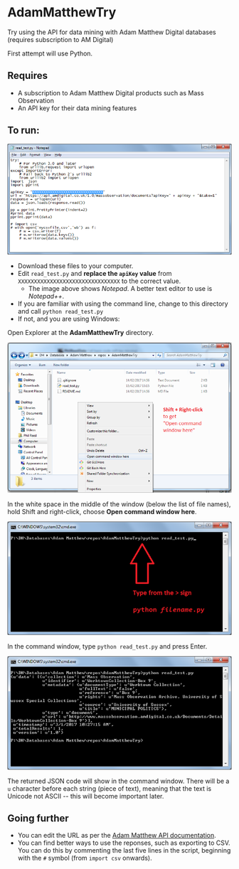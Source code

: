 # AdamMatthewTry
Try using the API for data mining with Adam Matthew Digital databases (requires subscription to AM Digital)

First attempt will use Python.

## Requires
- A subscription to Adam Matthew Digital products such as Mass Observation
- An API key for their data mining features

## To run:
![Script](img/script.png)
- Download these files to your computer.
- Edit `read_test.py` and __replace the `apiKey` value__ from `XXXXXXXXXXXXXXXXXXXXXXXXXXXXXXXX` to the correct value.
  - The image above shows _Notepad_. A better text editor to use is _Notepad++_.
- If you are familiar with using the command line, change to this directory and call `python read_test.py`
- If not, and you are using Windows:

Open Explorer at the __AdamMatthewTry__ directory.

![Explorer](img/shift-right-click.png)

In the white space in the middle of the window (below the list of file names), hold Shift and right-click, choose __Open command window here__.

![Command window](img/command-window.png)

In the command window, type `python read_test.py` and press Enter.

![Command window response](img/command-window-response.png)

The returned JSON code will show in the command window. There will be a `u` character before each string (piece of text), meaning that the text is Unicode not ASCII -- this will become important later.

## Going further
- You can edit the URL as per the [Adam Matthew API documentation](http://developers.amdigital.co.uk/API/Overview).
- You can find better ways to use the reponses, such as exporting to CSV. You can do this by commenting the last five lines in the script, beginning with the `#` symbol (from `import csv` onwards).